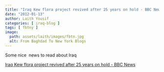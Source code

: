 ```yaml
---
title: "Iraq Kew flora project revived after 25 years on hold - BBC News"
date: "2012-01-13"
author: Laith Yousif
categories: [ iraq-blog ]
tags: [ fbtny ]
image:
  path: assets/laith/images/fbtn.jpg
  alt: From Baghdad To New York Blogs
---
```


Some nice  news to read about Iraq

  
[Iraq Kew flora project revived after 25 years on hold - BBC News](https://www.bbc.co.uk/news/science-environment-16317974)
